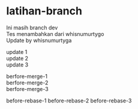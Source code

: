 # latihan-branch

Ini masih branch dev  
Tes menambahkan dari whisnumurtygo  
Update by whisnumurtyga  

update 1  
update 2  
update 3  

berfore-merge-1  
berfore-merge-2  
berfore-merge-3  

before-rebase-1
before-rebase-2
before-rebase-3
